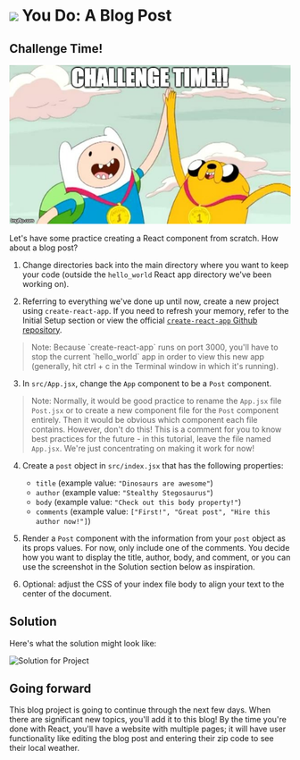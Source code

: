 # ![](https://ga-dash.s3.amazonaws.com/production/assets/logo-9f88ae6c9c3871690e33280fcf557f33.png) You Do: A Blog Post

## Challenge Time!
![](./images/2911kx.jpg)

Let's have some practice creating a React component from scratch. How about a blog post?

1. Change directories back into the main directory where you want to keep your code (outside the `hello_world` React app directory we've been working on).

2. Referring to everything we've done up until now, create a new project using `create-react-app`. If you need to refresh your memory, refer to the Initial Setup section or view the official [`create-react-app` Github repository](https://github.com/facebookincubator/create-react-app).

  <blockquote>Note: Because `create-react-app` runs on port 3000, you'll have to stop the current `hello_world` app in order to view this new app (generally, hit ctrl + c in the Terminal window in which it's running).</blockquote>

3. In `src/App.jsx`, change the `App` component to be a `Post` component.

> Note: Normally, it would be good practice to rename the `App.jsx` file `Post.jsx` or to create a new component file for the `Post` component entirely. Then it would be obvious which component each file contains. However, don't do this! This is a comment for you to know best practices for the future - in this tutorial, leave the file named `App.jsx`. We're just concentrating on making it work for now!

4. Create a `post` object in `src/index.jsx` that has the following properties:
    - `title`  (example value: `"Dinosaurs are awesome"`)
    - `author` (example value: `"Stealthy Stegosaurus"`)
    - `body` (example value: `"Check out this body property!"`)
    - `comments` (example value: `["First!", "Great post", "Hire this author now!"]`)

5. Render a `Post` component with the information from your `post` object as its props values. For now, only include one of the comments. You decide how you want to display the title, author, body, and comment, or you can use the screenshot in the Solution section below as inspiration.  

6. Optional: adjust the CSS of your index file body to align your text to the center of the document.

## Solution

Here's what the solution might look like:

![Solution for Project](images/props_solution.png)

## Going forward
This blog project is going to continue through the next few days. When there are significant new topics, you'll add it to this blog! By the time you're done with React, you'll have a website with multiple pages; it will have user functionality like editing the blog post and entering their zip code to see their local weather.
